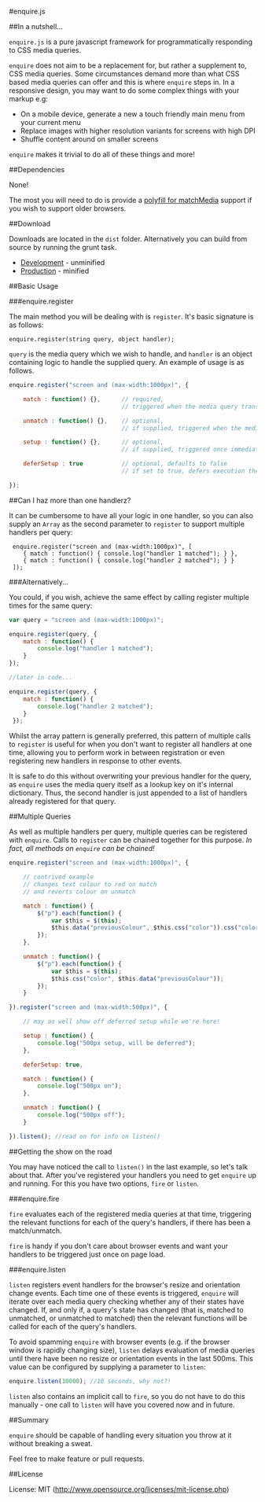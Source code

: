 #enquire.js

##In a nutshell...

`enquire.js` is a pure javascript framework for programmatically responding to CSS media queries.

`enquire` does not aim to be a replacement for, but rather a supplement to, CSS media queries.
Some circumstances demand more than what CSS based media queries can offer and this is where `enquire` steps in.
In a responsive design, you may want to do some complex things with your markup e.g:

 * On a mobile device, generate a new a touch friendly main menu from your current menu
 * Replace images with higher resolution variants for screens with high DPI
 * Shuffle content around on smaller screens

`enquire` makes it trivial to do all of these things and more!

##Dependencies

None!

The most you will need to do is provide a [polyfill for matchMedia](https://github.com/paulirish/matchMedia.js/) support if you wish to support older browsers.

##Download

Downloads are located in the `dist` folder. Alternatively you can build from source by running the grunt task.
 
 * [Development](dist/enquire.js) - unminified
 * [Production](dist/enquire.min.js) - minified

##Basic Usage

###enquire.register

The main method you will be dealing with is `register`. It's basic signature is as follows:

    enquire.register(string query, object handler);

`query` is the media query which we wish to handle, and `handler` is an object containing logic to handle the supplied query.
An example of usage is as follows.

```javascript
enquire.register("screen and (max-width:1000px)", {

    match : function() {},      // required,
                                // triggered when the media query transitions *from an unmatched to a matched state*

    unmatch : function() {},    // optional,
                                // if supplied, triggered when the media query transitions *from a matched state to an unmatched state*.

    setup : function() {},      // optional,
                                // if supplied, triggered once immediately upon registration of the handler

    deferSetup : true           // optional, defaults to false
                                // if set to true, defers execution the setup function until the media query is first matched. still triggered just once

});
```


##Can I haz more than one handlerz?

It can be cumbersome to have all your logic in one handler,
so you can also supply an `Array` as the second parameter to `register` to support multiple handlers per query:

     enquire.register("screen and (max-width:1000px)", [
        { match : function() { console.log("handler 1 matched"); } },
        { match : function() { console.log("handler 2 matched"); } }
     ]);

###Alternatively...

You could, if you wish, achieve the same effect by calling register multiple times for the same query:

```javascript
var query = "screen and (max-width:1000px)";

enquire.register(query, {
    match : function() {
        console.log("handler 1 matched");
    }
});

//later in code...

enquire.register(query, {
    match : function() {
        console.log("handler 2 matched");
    }
 });
```

 Whilst the array pattern is generally preferred, this pattern of multiple calls to `register`
 is useful for when you don't want to register all handlers at one time, allowing you to perform work
 in between registration or even registering new handlers in response to other events.

 It is safe to do this without overwriting your previous handler for the query,
 as `enquire` uses the media query itself as a lookup key on it's internal dictionary. Thus, the second handler is just
 appended to a list of handlers already registered for that query.


##Multiple Queries

As well as multiple handlers per query, multiple queries can be registered with `enquire`.
Calls to `register` can be chained together for this purpose. *In fact, all methods on `enquire` can be chained!*

```javascript
enquire.register("screen and (max-width:1000px)", {

    // contrived example
    // changes text colour to red on match
    // and reverts colour on unmatch

    match : function() {
        $("p").each(function() {
            var $this = $(this);
            $this.data("previousColour", $this.css("color")).css("color", "red");
        });
    },

    unmatch : function() {
        $("p").each(function() {
            var $this = $(this);
            $this.css("color", $this.data("previousColour"));
        });
    }

}).register("screen and (max-width:500px)", {

    // may as well show off deferred setup while we're here!

    setup : function() {
        console.log("500px setup, will be deferred");
    },

    deferSetup: true,

    match : function() {
        console.log("500px on");
    },

    unmatch : function() {
        console.log("500px off");
    }

}).listen(); //read on for info on listen()
```


##Getting the show on the road

You may have noticed the call to `listen()` in the last example, so let's talk about that.
After you've registered your handlers you need to get `enquire` up and running.
For this you have two options, `fire` or `listen`.

###enquire.fire

`fire` evaluates each of the registered media queries at that time,
triggering the relevant functions for each of the query's handlers, if there has been a match/unmatch.

`fire` is handy if you don't care about browser events and want your handlers to be triggered just once on page load.

###enquire.listen

`listen` registers event handlers for the browser's resize and orientation change events.
Each time one of these events is triggered, `enquire` will iterate over each media query
checking whether any of their states have changed. If, and only if, a query's state has changed
(that is, matched to unmatched, or unmatched to matched) then the relevant functions will be called for
 each of the query's handlers.

 To avoid spamming `enquire` with browser events (e.g. if the browser window is rapidly changing size),
 `listen` delays evaluation of media queries until there have been no resize or orientation events in the last 500ms.
 This value can be configured by supplying a parameter to `listen`:

```javascript
enquire.listen(10000); //10 seconds, why not?!
```

`listen` also contains an implicit call to `fire`, so you do not have to do this manually -
one call to `listen` will have you covered now and in future.


##Summary

`enquire` should be capable of handling every situation you throw at it without breaking a sweat.

Feel free to make feature or pull requests.

##License

License: MIT (http://www.opensource.org/licenses/mit-license.php)


